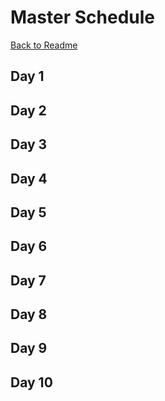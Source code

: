 # Master Schedule
[Back to Readme](https://github.com/jasminetan/se-trip-plan/blob/master/README.md)
## Day 1

## Day 2

## Day 3

## Day 4

## Day 5

## Day 6

## Day 7

## Day 8

## Day 9

## Day 10
